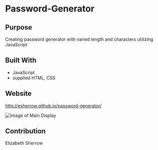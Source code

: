 # Password-Generator

## Purpose
Creating password generator with varied length and characters utilizing JavaScript

## Built With
*  JavaScript
*  supplied HTML, CSS

## Website
http://esherrow.github.io/password-generator/

![Image of Main Display](http://esherrow.github.io/password-generator/assets/images/Capture.JPG)



## Contribution
Elizabeth Sherrow
